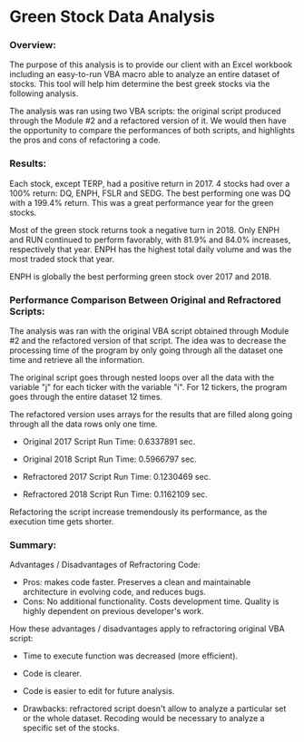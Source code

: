 # Green Stock Data Analysis 

### Overview:

The purpose of this analysis is to provide our client with an Excel workbook including an easy-to-run VBA macro able to analyze an entire dataset of stocks. This tool will help him determine the best greek stocks via the following analysis. 

The analysis was ran using two VBA scripts: the original script produced through the Module #2 and a refactored version of it. We would then have the opportunity to compare the performances of both scripts, and highlights the pros and cons of refactoring a code.


### Results:

Each stock, except TERP, had a positive return in 2017. 4 stocks had over a 100% return: DQ, ENPH, FSLR and SEDG. The best performing one was DQ with a 199.4% return. 
This was a great performance year for the green stocks.

Most of the green stock returns took a negative turn in 2018. Only ENPH and RUN continued to perform favorably, with 81.9% and 84.0% increases, respectively that year.
ENPH has the highest total daily volume and was the most traded stock that year.

ENPH is globally the best performing green stock over 2017 and 2018.


### Performance Comparison Between Original and Refractored Scripts: 

The analysis was ran with the original VBA script obtained through Module #2 and the refactored version of that script. The idea was to decrease the processing time of the program by only going through all the dataset one time and retrieve all the information.

The original script goes through nested loops over all the data with the variable "j" for each ticker with the variable "i". For 12 tickers, the program goes through the entire dataset 12 times.

The refactored version uses arrays for the results that are filled along going through all the data rows only one time.

* Original 2017 Script Run Time: 0.6337891 sec.
* Original 2018 Script Run Time: 0.5966797 sec.

* Refractored 2017 Script Run Time: 0.1230469 sec. 
* Refractored 2018 Script Run Time: 0.1162109 sec. 

Refactoring the script increase tremendously its performance, as the execution time gets shorter.


### Summary:

Advantages / Disadvantages of Refractoring Code:
* Pros: makes code faster. Preserves a clean and maintainable architecture in evolving code, and reduces bugs.
* Cons: No additional functionality. Costs development time. Quality is highly dependent on previous developer's work.

How these advantages / disadvantages apply to refractoring original VBA script:
* Time to execute function was decreased (more efficient). 
* Code is clearer.
* Code is easier to edit for future analysis.

* Drawbacks: refractored script doesn't allow to analyze a particular set or the whole dataset. Recoding would be necessary to analyze a specific set of the stocks. 
